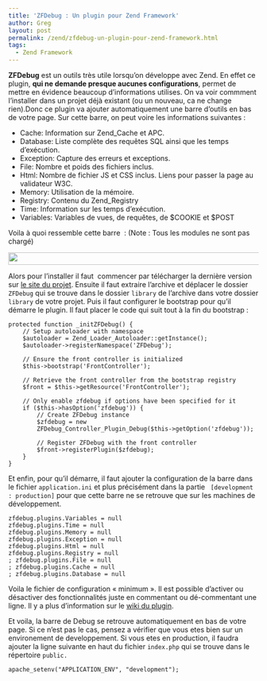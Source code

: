 ```yaml
---
title: 'ZFDebug : Un plugin pour Zend Framework'
author: Greg
layout: post
permalink: /zend/zfdebug-un-plugin-pour-zend-framework.html
tags:
  - Zend Framework
---
```


**ZFDebug** est un outils très utile lorsqu’on développe avec Zend. En effet ce
plugin, **qui ne demande presque aucunes configurations**, permet de mettre en
évidence beaucoup d’informations utilises. On va voir commment l’installer dans
un projet déjà existant (ou un nouveau, ca ne change rien).Donc ce plugin va
ajouter automatiquement une barre d’outils en bas de votre page. Sur cette
barre, on peut voire les informations suivantes :

* Cache: Information sur Zend_Cache et APC.
* Database: Liste complète des requêtes SQL ainsi que les temps
d’exécution.
* Exception: Capture des erreurs et exceptions.
* File: Nombre et poids des fichiers inclus.
* Html: Nombre de fichier JS et CSS inclus. Liens pour passer la page au
validateur W3C.
* Memory: Utilisation de la mémoire.
* Registry: Contenu du Zend_Registry
* Time: Information sur les temps d’exécution.
* Variables: Variables de vues, de requêtes, de $COOKIE et $POST

Voila à quoi ressemble cette barre  : (Note : Tous les modules ne sont pas
chargé)

<a href="{{ relativeRoot }}/wp-content/uploads/2010/08/ZFDebug-bar1.png"
rel="lightbox[1270]"><img class="aligncenter size-full wp-image-1274"
title="ZFDebug bar" src="{{ relativeRoot }}/wp-content/uploads/2010/08/ZFDebug-
bar1.png" alt="" width="626" height="25" /></a>

Alors pour l’installer il faut  commencer par télécharger la dernière version
sur <a href="http://code.google.com/p/zfdebug/" target="_blank">le site du
projet</a>. Ensuite il faut extraire l’archive et déplacer le dossier `ZFDebug`
qui se trouve dans le dossier `library` de l’archive dans votre dossier
`library` de votre projet. Puis il faut configurer le bootstrap pour qu’il
démarre le plugin. Il faut placer le code qui suit tout à la fin du bootstrap :

    protected function _initZFDebug() {
        // Setup autoloader with namespace
        $autoloader = Zend_Loader_Autoloader::getInstance();
        $autoloader->registerNamespace('ZFDebug');

        // Ensure the front controller is initialized
        $this->bootstrap('FrontController');

        // Retrieve the front controller from the bootstrap registry
        $front = $this->getResource('FrontController');

        // Only enable zfdebug if options have been specified for it
        if ($this->hasOption('zfdebug')) {
            // Create ZFDebug instance
            $zfdebug = new
            ZFDebug_Controller_Plugin_Debug($this->getOption('zfdebug'));

            // Register ZFDebug with the front controller
            $front->registerPlugin($zfdebug);
        }
    }

Et enfin, pour qu’il démarre, il faut ajouter la configuration de la barre dans
le fichier `application.ini` et plus précisément dans la partie ` [development :
production]` pour que cette barre ne se retrouve que sur les machines de
développement.

    zfdebug.plugins.Variables = null
    zfdebug.plugins.Time = null
    zfdebug.plugins.Memory = null
    zfdebug.plugins.Exception = null
    zfdebug.plugins.Html = null
    zfdebug.plugins.Registry = null
    ; zfdebug.plugins.File = null
    ; zfdebug.plugins.Cache = null
    ; zfdebug.plugins.Database = null


Voila le fichier de configuration « minimum ». Il est possible d’activer ou
désactiver des fonctionnalités juste en commentant ou dé-commentant une ligne.
Il y a plus d’information sur le <a href="http://code.google.com/p/zfdebug/wiki/Installation" target="_blank">wiki
du plugin</a>.

Et voila, la barre de Debug se retrouve automatiquement en bas de votre page. Si
ce n’est pas le cas, pensez a vérifier que vous etes bien sur un environement de
developpement. Si vous etes en production, il faudra ajouter la ligne suivante
en haut du fichier `index.php` qui se trouve dans le répertoire `public.`

    apache_setenv("APPLICATION_ENV", "development");
